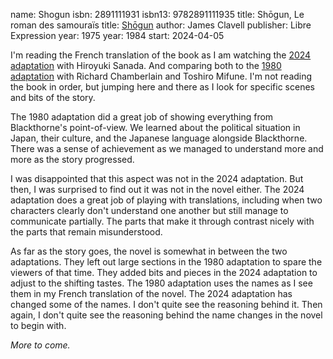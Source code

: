 name: Shogun
isbn: 2891111931
isbn13: 9782891111935
title: Sh&omacr;gun, Le roman des samoura&iuml;s
title: [Sh&omacr;gun](https://a.co/d/7bYrQ5h)
author: James Clavell
publisher: Libre Expression
year: 1975
year: 1984
start: 2024-04-05

I'm reading the French translation of the book as I am watching the
[2024 adaptation](https://en.wikipedia.org/wiki/Sh%C5%8Dgun_(2024_miniseries))
with Hiroyuki Sanada.  And comparing both to the
[1980 adaptation](https://en.wikipedia.org/wiki/Sh%C5%8Dgun_(1980_miniseries))
with Richard Chamberlain and Toshiro Mifune.  I'm not reading the book in order,
but jumping here and there as I look for specific scenes and bits of the story.

The 1980 adaptation did a great job of showing everything from Blackthorne's
point-of-view.  We learned about the political situation in Japan, their
culture, and the Japanese language alongside Blackthorne.  There was a sense of
achievement as we managed to understand more and more as the story progressed.

I was disappointed that this aspect was not in the 2024 adaptation.  But then, I
was surprised to find out it was not in the novel either.  The 2024 adaptation
does a great job of playing with translations, including when two characters
clearly don't understand one another but still manage to communicate partially.
The parts that make it through contrast nicely with the parts that remain
misunderstood.

As far as the story goes, the novel is somewhat in between the two adaptations.
They left out large sections in the 1980 adaptation to spare the viewers of that
time.  They added bits and pieces in the 2024 adaptation to adjust to the
shifting tastes.  The 1980 adaptation uses the names as I see them in my French
translation of the novel.  The 2024 adaptation has changed some of the names.
I don't quite see the reasoning behind it.  Then again, I don't quite see the
reasoning behind the name changes in the novel to begin with.

_More to come._
